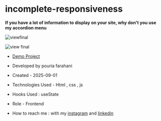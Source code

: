 # incomplete-responsiveness

**If you have a lot of information to display on your site, why don't you use my accordion menu**

![viewfinal](https://user-images.githubusercontent.com/109727844/204102879-086fee63-9bda-43b2-a1aa-49879c3f2d39.jpg)

![view final](https://user-images.githubusercontent.com/109727844/204102930-fac80657-4d16-4816-b476-a88e984abefe.jpg)

- [Demo Project](https://fatemeh-hashemzadeh.github.io/incomplete-responsiveness/)

- Developed by pouria farahani

- Created - 2025-09-01

- Technologies Used - Html , css , js 

- Hooks Used : useState 

- Role - Frontend

- How to reach me : with my [instagram](https://instagram.com/fatemeh.__.hashemzadeh) and [linkedin](https://www.linkedin.com/in/fatemeh-hashemzadeh%E2%80%8F)
